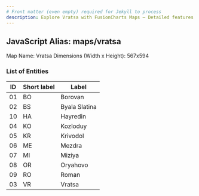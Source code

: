```yaml
---
# Front matter (even empty) required for Jekyll to process
description: Explore Vratsa with FusionCharts Maps – Detailed features for seamless integration. Try now & enhance your data visualization today! 
---
```


## JavaScript Alias: maps/vratsa

Map Name: Vratsa
Dimensions (Width x Height): 567x594





### List of Entities

ID | Short label | Label
---|---|---|
01|BO|Borovan
02|BS|Byala Slatina
10|HA|Hayredin
04|KO|Kozloduy
05|KR|Krivodol
06|ME|Mezdra
07|MI|Miziya
08|OR|Oryahovo
09|RO|Roman
03|VR|Vratsa


